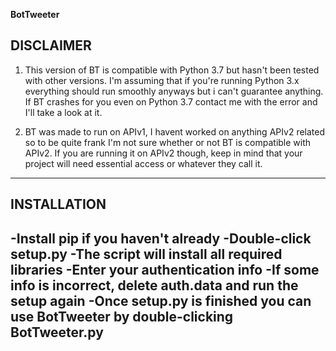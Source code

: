 **BotTweeter**

DISCLAIMER
-----------------------------------------------------------------------------------
1. This version of BT is compatible with Python 3.7 but hasn't been tested with
   other versions. I'm assuming that if you're running Python 3.x everything should 
   run smoothly anyways but i can't guarantee anything. If BT crashes for you even 
   on Python 3.7 contact me with the error and I'll take a look at it.

2. BT was made to run on APIv1, I havent worked on anything APIv2 related so to be
   quite frank I'm not sure whether or not BT is compatible with APIv2. If you are
   running it on APIv2 though, keep in mind that your project will need essential
   access or whatever they call it.

-----------------------------------------------------------------------------------

INSTALLATION
-----------------------------------------------------------------------------------
-Install pip if you haven't already
-Double-click setup.py
-The script will install all required libraries
-Enter your authentication info
-If some info is incorrect, delete auth.data and run the setup again
-Once setup.py is finished you can use BotTweeter by double-clicking BotTweeter.py
-----------------------------------------------------------------------------------
